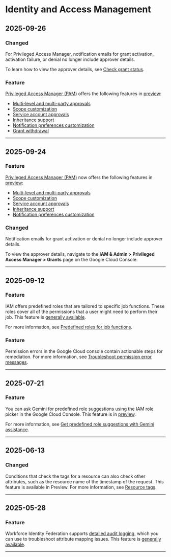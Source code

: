# Identity and Access Management

## 2025-09-26

### Changed

For Privileged Access Manager, notification emails for grant activation, activation failure,
or denial no longer include approver details.

To learn how to view the approver details, see [Check grant status](https://cloud.google.com/iam/docs/pam-request-temporary-elevated-access#check-status).

### Feature

[Privileged Access Manager (PAM)](https://cloud.google.com/iam/docs/pam-overview)
offers the following features in [preview](https://cloud.google.com/products#product-launch-stages):

* [Multi-level and multi-party approvals](https://cloud.google.com/iam/docs/pam-overview#mp-approvals)
* [Scope customization](https://cloud.google.com/iam/docs/pam-overview#customize-scope)
* [Service account approvals](https://cloud.google.com/iam/docs/pam-overview#ser-acc-approvals)
* [Inheritance support](https://cloud.google.com/iam/docs/pam-overview#inheritance-support)
* [Notification preferences customization](https://cloud.google.com/iam/docs/pam-overview#customize-settings)
* [Grant withdrawal](https://cloud.google.com/iam/docs/pam-overview#grant-withdrawal)

---
## 2025-09-24

### Feature

[Privileged Access Manager (PAM)](https://cloud.google.com/iam/docs/pam-overview) now offers the following features in [preview](https://cloud.google.com/products#product-launch-stages):

* [Multi-level and multi-party approvals](https://cloud.google.com/iam/docs/pam-overview#mp-approvals)
* [Scope customization](https://cloud.google.com/iam/docs/pam-overview#customize-scope)
* [Service account approvals](https://cloud.google.com/iam/docs/pam-overview#ser-acc-approvals)
* [Inheritance support](https://cloud.google.com/iam/docs/pam-overview#inheritance-support)
* [Notification preferences customization](https://cloud.google.com/iam/docs/pam-overview#customize-settings)

### Changed

Notification emails for grant activation or denial no longer include approver details.

To view the approver details, navigate to the **IAM & Admin > Privileged Access Manager > Grants** page on the Google Cloud Console.

---
## 2025-09-12

### Feature

IAM offers predefined roles that are tailored to specific job functions. These roles cover all of the permissions that a user might need to perform their job. This feature is [generally available](https://cloud.google.com/products#product-launch-stages).

For more information, see [Predefined roles for job functions](https://cloud.google.com/iam/docs/job-functions/roles-for-job-functions).

### Feature

Permission errors in the Google Cloud console contain actionable steps for remediation. For more information, see [Troubleshoot permission error messages](https://cloud.google.com/iam/docs/permission-error-messages).

---
## 2025-07-21

### Feature

You can ask Gemini for predefined role suggestions using the IAM role picker in the Google Cloud Console. This feature is in [preview](https://cloud.google.com/products#product-launch-stages).

For more information, see [Get predefined role suggestions with Gemini assistance](https://cloud.google.com/iam/docs/role-picker-gemini).

---
## 2025-06-13

### Changed

Conditions that check the tags for a resource can also check other attributes, such as the resource name of the timestamp of the request. This feature is available in Preview. For more information, see [Resource tags](https://cloud.google.com/iam/docs/conditions-attribute-reference#resource-tags).

---
## 2025-05-28

### Feature

Workforce Identity Federation supports [detailed audit logging](https://cloud.google.com/iam/docs/workforce-identity-federation#detailed-audit-logging), which you can use to troubleshoot attribute mapping issues. This feature is [generally available](https://cloud.google.com/products#product-launch-stages).

---
